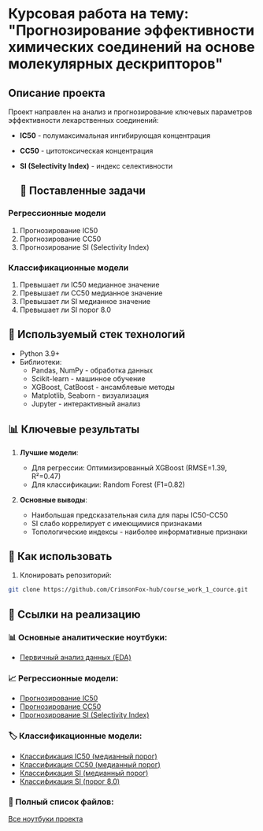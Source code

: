# Курсовая работа на тему: "Прогнозирование эффективности химических соединений на основе молекулярных дескрипторов"

## Описание проекта
Проект направлен на анализ и прогнозирование ключевых параметров эффективности лекарственных соединений:
- **IC50** - полумаксимальная ингибирующая концентрация
- **CC50** - цитотоксическая концентрация
- **SI (Selectivity Index)** - индекс селективности

  ## 🎯 Поставленные задачи

### Регрессионные модели
1. Прогнозирование IC50
2. Прогнозирование CC50 
3. Прогнозирование SI (Selectivity Index)

### Классификационные модели
1. Превышает ли IC50 медианное значение
2. Превышает ли CC50 медианное значение  
3. Превышает ли SI медианное значение
4. Превышает ли SI порог 8.0

## 🔧 Используемый стек технологий
- Python 3.9+
- Библиотеки:
  - Pandas, NumPy - обработка данных
  - Scikit-learn - машинное обучение
  - XGBoost, CatBoost - ансамблевые методы
  - Matplotlib, Seaborn - визуализация
  - Jupyter - интерактивный анализ

## 📊 Ключевые результаты
1. **Лучшие модели**:
   - Для регрессии: Оптимизированный XGBoost (RMSE=1.39, R²=0.47)
   - Для классификации: Random Forest (F1=0.82)

2. **Основные выводы**:
   - Наибольшая предсказательная сила для пары IC50-CC50
   - SI слабо коррелирует с имеющимися признаками
   - Топологические индексы - наиболее информативные признаки

## 🚀 Как использовать
1. Клонировать репозиторий:
```bash
git clone https://github.com/CrimsonFox-hub/course_work_1_cource.git
```
## 🔗 Ссылки на реализацию

### 📊 Основные аналитические ноутбуки:
- [Первичный анализ данных (EDA)](https://github.com/CrimsonFox-hub/course_work_1_cource/blob/main/cw_EDA.ipynb)

### 📈 Регрессионные модели:
- [Прогнозирование IC50](https://github.com/CrimsonFox-hub/course_work_1_cource/blob/main/ic50_regression.ipynb)
- [Прогнозирование CC50](https://github.com/CrimsonFox-hub/course_work_1_cource/blob/main/cc50_regression.ipynb) 
- [Прогнозирование SI (Selectivity Index)](https://github.com/CrimsonFox-hub/course_work_1_cource/blob/main/SI_regression.ipynb)

### 🏷 Классификационные модели:
- [Классификация IC50 (медианный порог)](https://github.com/CrimsonFox-hub/course_work_1_cource/blob/main/IC50_median.ipynb)
- [Классификация CC50 (медианный порог)](https://github.com/CrimsonFox-hub/course_work_1_cource/blob/main/CC50_median.ipynb)
- [Классификация SI (медианный порог)](https://github.com/CrimsonFox-hub/course_work_1_cource/blob/main/SI_median.ipynb)
- [Классификация SI (порог 8.0)](https://github.com/CrimsonFox-hub/course_work_1_cource/blob/main/SI_8.ipynb)

### 📂 Полный список файлов:
[Все ноутбуки проекта](https://github.com/CrimsonFox-hub/course_work_1_cource/blob/main/)
